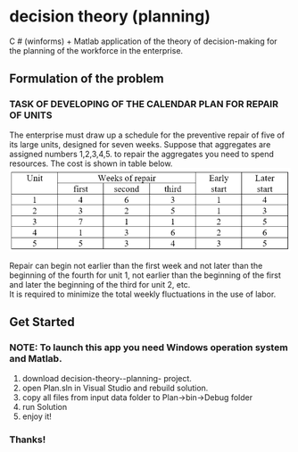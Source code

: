 # decision theory (planning)  
C # (winforms) + Matlab application of the theory of decision-making for the planning of the workforce in the enterprise.  
## Formulation of the problem  
### TASK OF DEVELOPING OF THE CALENDAR PLAN FOR REPAIR OF UNITS
The enterprise must draw up a schedule for the preventive repair of five of its large units, designed for seven weeks. Suppose that aggregates are assigned numbers 1,2,3,4,5. to repair the aggregates you need to spend resources. The cost is shown in table below.  
![costs](/images/table1.png)  

Repair can begin not earlier than the first week and not later than the beginning of the fourth for unit 1, not earlier than the beginning of the first and later the beginning of the third for unit 2, etc.  
It is required to minimize the total weekly fluctuations in the use of labor.  

## Get Started

### NOTE: To launch this app you need Windows operation system and Matlab.

1. download decision-theory--planning- project.
2. open Plan.sln in Visual Studio and rebuild solution.
3. copy all files from input data folder to Plan->bin->Debug folder
4. run Solution
5. enjoy it!  

### Thanks!


